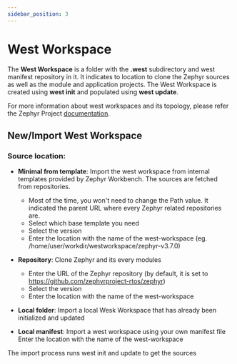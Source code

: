 ```yaml
---
sidebar_position: 3
---
```

# West Workspace

The **West Workspace** is a folder with the **.west** subdirectory and west manifest repository in it. It indicates to location to clone the Zephyr sources as well as the module and application projects. The West Workspace is created using **west init** and populated using **west update**.

For more information about west workspaces and its topology, please refer the Zephyr Project [documentation](https://docs.zephyrproject.org/latest/develop/west/workspaces.html).

## New/Import West Workspace

### Source location:

- **Minimal from template**:
Import the west workspace from internal templates provided by Zephyr Workbench.
The sources are fetched from repositories.

  * Most of the time, you won't need to change the Path value. It indicated the parent URL where every Zephyr related repositories are.
  * Select which base template you need
  * Select the version
  * Enter the location with the name of the west-workspace (eg. /home/user/workdir/westworkspace/zephyr-v3.7.0)

- **Repository**:
Clone Zephyr and its every modules
  * Enter the URL of the Zephyr repository (by default, it is set to https://github.com/zephyrproject-rtos/zephyr) 
  * Select the version
  * Enter the location with the name of the west-workspace

- **Local folder**:
Import a local Wesk Workspace that has already been initialized and updated

- **Local manifest**:
Import a west workspace using your own manifest file
Enter the location with the name of the west-workspace

The import process runs west init and update to get the sources


